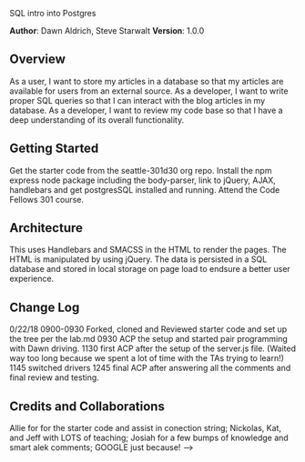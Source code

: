 SQL intro into Postgres

**Author**: Dawn Aldrich, Steve Starwalt
**Version**: 1.0.0 

## Overview
As a user, I want to store my articles in a database so that my articles are available for users from an external source.
As a developer, I want to write proper SQL queries so that I can interact with the blog articles in my database.
As a developer, I want to review my code base so that I have a deep understanding of its overall functionality.


## Getting Started
Get the starter code from the seattle-301d30 org repo. Install the npm express node package including the body-parser, link to jQuery, AJAX, handlebars and get postgresSQL installed and running. Attend the Code Fellows 301 course.

## Architecture
This uses Handlebars and SMACSS in the HTML to render the pages.  The HTML is manipulated by using jQuery.  The data is persisted in a SQL database and stored in local storage on page load to endsure a better user experience.

## Change Log

0/22/18 0900-0930 Forked, cloned and Reviewed starter code and set up the tree per the lab.md
        0930 ACP the setup and started pair programming with Dawn driving.
        1130 first ACP after the setup of the server.js file.  (Waited way too long because we spent a lot of time with the TAs trying to learn!)
        1145 switched drivers
        1245 final ACP after answering all the comments and final review and testing.

## Credits and Collaborations
Allie for for the starter code and assist in conection string; Nickolas, Kat, and Jeff with LOTS of teaching; Josiah for a few bumps of knowledge and smart alek comments; GOOGLE just because!
-->